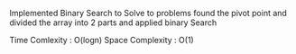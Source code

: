 Implemented Binary Search to Solve to problems
found the pivot point and divided the array into 2 parts and applied binary Search

Time Comlexity : O(logn)
Space Complexity : O(1)
